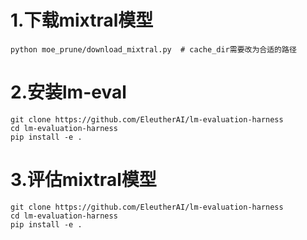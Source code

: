 # 1.下载mixtral模型
```
python moe_prune/download_mixtral.py  # cache_dir需要改为合适的路径
```
# 2.安装lm-eval
```
git clone https://github.com/EleutherAI/lm-evaluation-harness
cd lm-evaluation-harness
pip install -e .
```

# 3.评估mixtral模型
```
git clone https://github.com/EleutherAI/lm-evaluation-harness
cd lm-evaluation-harness
pip install -e .
```